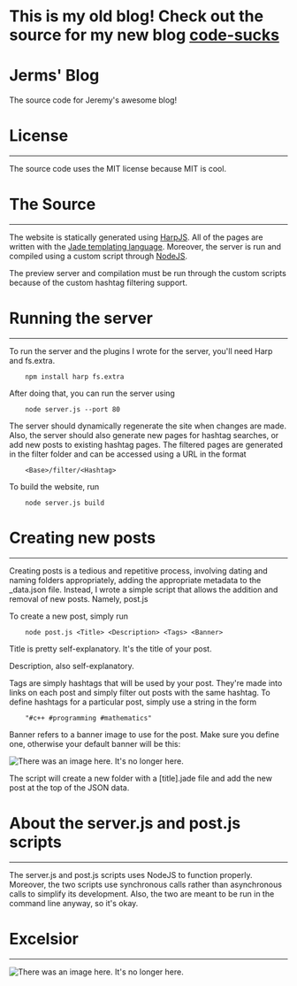 # This is my old blog! Check out the source for my new blog [code-sucks](https://github.com/codemonkey800/code-sucks)

Jerms' Blog
====
The source code for Jeremy's awesome blog!

# License
---

The source code uses the MIT license because MIT is cool.

# The Source
----

The website is statically generated using [HarpJS](http://harpjs.com/). All of the pages are written with the 
[Jade templating language](http://jade-lang.com/). Moreover, the server is run and compiled using a custom script
through [NodeJS](http://nodejs.org/). 

The preview server and compilation must be run through the custom scripts because of the custom hashtag filtering
support.

# Running the server
----

To run the server and the plugins I wrote for the server, you'll need Harp and fs.extra.

```
	npm install harp fs.extra
```

After doing that, you can run the server using

```
    node server.js --port 80
```

The server should dynamically regenerate the site when changes are made. Also, the server should also generate
new pages for hashtag searches, or add new posts to existing hashtag pages. The filtered pages 
are generated in the filter folder and can be accessed using a URL in the format

```
    <Base>/filter/<Hashtag>
```

To build the website, run

```
    node server.js build
```

# Creating new posts
----

Creating posts is a tedious and repetitive process, involving dating and naming folders appropriately, adding
the appropriate metadata to the _data.json file. Instead, I wrote a simple script that allows the addition
and removal of new posts. Namely, post.js

To create a new post, simply run

```
    node post.js <Title> <Description> <Tags> <Banner>
```

Title is pretty self-explanatory. It's the title of your post.

Description, also self-explanatory.

Tags are simply hashtags that will be used by your post. They're made into links on each
post and simply filter out posts with the same hashtag. To define hashtags for a particular
post, simply use a string in the form

```
	"#c++ #programming #mathematics"
```

Banner refers to a banner image to use for the post. Make sure you define one, otherwise your 
default banner will be this:

![There was an image here. It's no longer here.]( http://goo.gl/fSV1oN )

The script will create a new folder with a [title].jade file and add  the new post at the top of the JSON data.

# About the server.js and post.js scripts
---

The server.js and post.js scripts uses NodeJS to function properly. Moreover, the two scripts use
synchronous calls rather than asynchronous calls to simplify its development. Also, the two are meant to 
be run in the command line anyway, so it's okay.

# Excelsior
---

![There was an image here. It's no longer here.](http://goo.gl/Tu3BUa)
